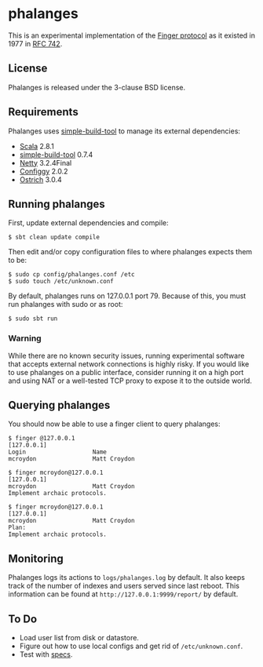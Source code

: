 # phalanges

This is an experimental implementation of the [Finger protocol](http://en.wikipedia.org/wiki/Finger_protocol) as it existed
in 1977 in [RFC 742](http://tools.ietf.org/html/rfc742).

## License

Phalanges is released under the 3-clause BSD license.

## Requirements

Phalanges uses [simple-build-tool](http://code.google.com/p/simple-build-tool/) to manage its external dependencies:

* [Scala](http://www.scala-lang.org/) 2.8.1
* [simple-build-tool](http://code.google.com/p/simple-build-tool/) 0.7.4
* [Netty](http://www.jboss.org/netty) 3.2.4Final
* [Configgy](https://github.com/twitter/configgy) 2.0.2
* [Ostrich](https://github.com/twitter/ostrich) 3.0.4

## Running phalanges

First, update external dependencies and compile:

    $ sbt clean update compile

Then edit and/or copy configuration files to where phalanges expects them to be:

    $ sudo cp config/phalanges.conf /etc
    $ sudo touch /etc/unknown.conf

By default, phalanges runs on 127.0.0.1 port 79.  Because of this, you must run phalanges with sudo or as root:

    $ sudo sbt run

### Warning

While there are no known security issues, running experimental software that accepts external network connections
is highly risky.  If you would like to use phalanges on a public interface, consider running it on a high port and
using NAT or a well-tested TCP proxy to expose it to the outside world.

## Querying phalanges

You should now be able to use a finger client to query phalanges:

    $ finger @127.0.0.1
    [127.0.0.1]
    Login                   Name                
    mcroydon                Matt Croydon
    
    $ finger mcroydon@127.0.0.1
    [127.0.0.1]
    mcroydon                Matt Croydon        
    Implement archaic protocols.
    
    $ finger mcroydon@127.0.0.1
    [127.0.0.1]
    mcroydon                Matt Croydon        
    Plan:
    Implement archaic protocols.

## Monitoring

Phalanges logs its actions to `logs/phalanges.log` by default.  It also keeps track of the number of indexes and
users served since last reboot.  This information can be found at `http://127.0.0.1:9999/report/` by default.

## To Do

* Load user list from disk or datastore.
* Figure out how to use local configs and get rid of `/etc/unknown.conf`.
* Test with [specs](http://code.google.com/p/specs/).
